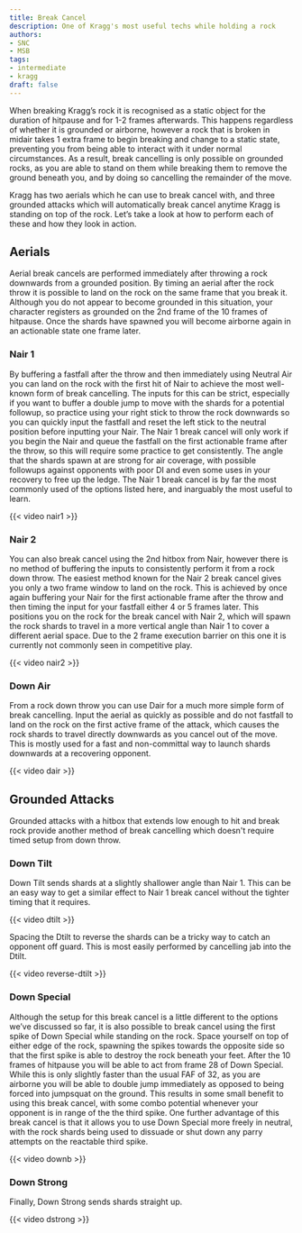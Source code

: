 ```yaml
---
title: Break Cancel
description: One of Kragg's most useful techs while holding a rock
authors:
- SNC
- MSB
tags:
- intermediate
- kragg
draft: false
---
```


When breaking Kragg’s rock it is recognised as a static object for the duration of hitpause and for 1-2 frames afterwards. This happens regardless of whether it is grounded or airborne, however a rock that is broken in midair takes 1 extra frame to begin breaking and change to a static state, preventing you from being able to interact with it under normal circumstances. As a result, break cancelling is only possible on grounded rocks, as you are able to stand on them while breaking them to remove the ground beneath you, and by doing so cancelling the remainder of the move.

Kragg has two aerials which he can use to break cancel with, and three grounded attacks which will automatically break cancel anytime Kragg is standing on top of the rock. Let’s take a look at how to perform each of these and how they look in action.

## Aerials

Aerial break cancels are performed immediately after throwing a rock downwards from a grounded position. By timing an aerial after the rock throw it is possible to land on the rock on the same frame that you break it. Although you do not appear to become grounded in this situation, your character registers as grounded on the 2nd frame of the 10 frames of hitpause. Once the shards have spawned you will become airborne again in an actionable state one frame later. 

### Nair 1

By buffering a fastfall after the throw and then immediately using Neutral Air you can land on the rock with the first hit of Nair to achieve the most well-known form of break cancelling. The inputs for this can be strict, especially if you want to buffer a double jump to move with the shards for a potential followup, so practice using your right stick to throw the rock downwards so you can quickly input the fastfall and reset the left stick to the neutral position before inputting your Nair. The Nair 1 break cancel will only work if you begin the Nair and queue the fastfall on the first actionable frame after the throw, so this will require some practice to get consistently. The angle that the shards spawn at are strong for air coverage, with possible followups against opponents with poor DI and even some uses in your recovery to free up the ledge. The Nair 1 break cancel is by far the most commonly used of the options listed here, and inarguably the most useful to learn.

{{< video nair1 >}}

### Nair 2

You can also break cancel using the 2nd hitbox from Nair, however there is no method of buffering the inputs to consistently perform it from a rock down throw. The easiest method known for the Nair 2 break cancel gives you only a two frame window to land on the rock. This is achieved by once again buffering your Nair for the first actionable frame after the throw and then timing the input for your fastfall either 4 or 5 frames later. This positions you on the rock for the break cancel with Nair 2, which will spawn the rock shards to travel in a more vertical angle than Nair 1 to cover a different aerial space. Due to the 2 frame execution barrier on this one it is currently not commonly seen in competitive play.

{{< video nair2 >}}

### Down Air

From a rock down throw you can use Dair for a much more simple form of break cancelling. Input the aerial as quickly as possible and do not fastfall to land on the rock on the first active frame of the attack, which causes the rock shards to travel directly downwards as you cancel out of the move. This is mostly used for a fast and non-committal way to launch shards downwards at a recovering opponent.

{{< video dair >}}

## Grounded Attacks

Grounded attacks with a hitbox that extends low enough to hit and break rock provide another method of break cancelling which doesn't require timed setup from down throw.

### Down Tilt

Down Tilt sends shards at a slightly shallower angle than Nair 1. This can be an easy way to get a similar effect to Nair 1 break cancel without the tighter timing that it requires.

{{< video dtilt >}}

Spacing the Dtilt to reverse the shards can be a tricky way to catch an opponent off guard. This is most easily performed by cancelling jab into the Dtilt.

{{< video reverse-dtilt >}}

### Down Special

Although the setup for this break cancel is a little different to the options we’ve discussed so far, it is also possible to break cancel using the first spike of Down Special while standing on the rock. Space yourself on top of either edge of the rock, spawning the spikes towards the opposite side so that the first spike is able to destroy the rock beneath your feet. After the 10 frames of hitpause you will be able to act from frame 28 of Down Special. While this is only slightly faster than the usual FAF of 32, as you are airborne you will be able to double jump immediately as opposed to being forced into jumpsquat on the ground. This results in some small benefit to using this break cancel, with some combo potential whenever your opponent is in range of the the third spike. One further advantage of this break cancel is that it allows you to use Down Special more freely in neutral, with the rock shards being used to dissuade or shut down any parry attempts on the reactable third spike.

{{< video downb >}}

### Down Strong

Finally, Down Strong sends shards straight up.

{{< video dstrong >}}
